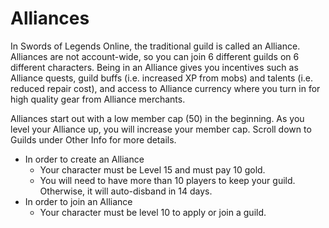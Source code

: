 # Alliances

In Swords of Legends Online, the traditional guild is called an Alliance. Alliances are not account-wide, so you can join 6 different guilds on 6 different characters. Being in an Alliance gives you incentives such as Alliance quests, guild buffs (i.e. increased XP from mobs) and talents (i.e. reduced repair cost), and access to Alliance currency where you turn in for high quality gear from Alliance merchants.

Alliances start out with a low member cap (50) in the beginning. As you level your Alliance up, you will increase your member cap. Scroll down to Guilds under Other Info for more details.

- In order to create an Alliance
  - Your character must be Level 15 and must pay 10 gold.
  - You will need to have more than 10 players to keep your guild. Otherwise, it will auto-disband in 14 days.
- In order to join an Alliance
  - Your character must be level 10 to apply or join a guild.
